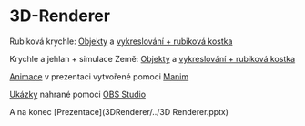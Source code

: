 # 3D-Renderer

Rubiková krychle: [Objekty](3DRenderer/3DRenderer/Object.cs) a [vykreslování + rubiková kostka](3DRenderer/3DRenderer/Form1.cs)

Krychle a jehlan + simulace Země: [Objekty](3DRendererV3/3DRendererV3/Object.cs) a [vykreslování + rubiková kostka](3DRendererV3/3DRendererV3/Form1.cs)

[Animace](Animace/scene.py) v prezentaci vytvořené pomoci [Manim](https://www.manim.community)

[Ukázky](Ukázky/) nahrané pomoci [OBS Studio](https://obsproject.com/cs)

A na konec [Prezentace](3DRenderer/../3D Renderer.pptx)
